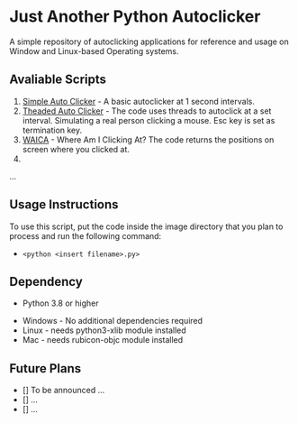 # Just Another Python Autoclicker
A simple repository of autoclicking applications for reference and usage on Window and Linux-based Operating systems.

## Avaliable Scripts
1. [Simple Auto Clicker](./src/simpleautoclicker.py) - A basic autoclicker at 1 second intervals.
2. [Theaded Auto Clicker](./src/threadclicker.py) - The code uses threads to autoclick at a set interval. Simulating a real person clicking a mouse. Esc key is set as termination key.
3. [WAICA](./src/waica.py) - Where Am I Clicking At?  The code returns the positions on screen where you clicked at.
4. 
...

## Usage Instructions
To use this script, put the code inside the image directory that you plan to process and run the following command:
 * `<python <insert filename>.py>`
## Dependency
 * Python 3.8 or higher
+ Windows - No additional dependencies required
+ Linux -  needs python3-xlib module installed
+ Mac - needs rubicon-objc module installed

## Future Plans 
- [] To be announced ...
- [] ...
- [] ...

